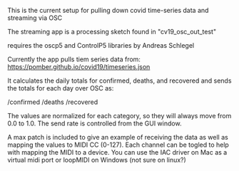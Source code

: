 This is the current setup for pulling down covid time-series data and streaming via OSC

The streaming app is a processing sketch found in "cv19_osc_out_test"

requires the oscp5 and ControlP5 libraries by Andreas Schlegel

Currently the app pulls tiem series data from:
https://pomber.github.io/covid19/timeseries.json

It calculates the daily totals for confirmed, deaths, and recovered and sends the totals for each day over OSC as:

/confirmed
/deaths
/recovered

The values are normalized for each category, so they will always move from 0.0 to 1.0. The send rate is controlled from the GUI window.


A max patch is included to give an example of receiving the data as well as mapping the values to MIDI CC (0-127). Each channel can be togled to help with mapping the MIDI to a device. You can use the IAC driver on Mac as a virtual midi port or loopMIDI on Windows (not sure on linux?)
